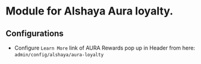 # Module for Alshaya Aura loyalty.

## Configurations

* Configure `Learn More` link of AURA Rewards pop up in Header from here: `admin/config/alshaya/aura-loyalty`
